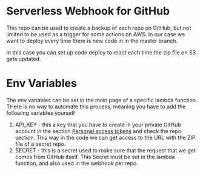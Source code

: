 # Serverless Webhook for GitHub

This repo can be used to create a backup of each repo on GitHub, but not limited to be used as a trigger for some actions on AWS. In our case we want to deploy every time there is new code in in the master branch.

In this case you can set up code deploy to react each time the zip file on S3 gets updated.

# Env Variables

The env variables can be set in the main page of a specific lambda function. THere is no way to automate this process, meaning you have to add the following variables yourself

1. API_KEY - this a key that you have to create in your private GitHub account in the section [Personal access tokens](https://github.com/settings/tokens) and check the repo section. This way in the code we can get access to the URL with the ZIP file of a secret repo.
1. SECRET - this is a secret used to make sure that the request that we get comes from GitHub itself. This Secret must be set in the lambda function, and also used in the webhook per repo.

